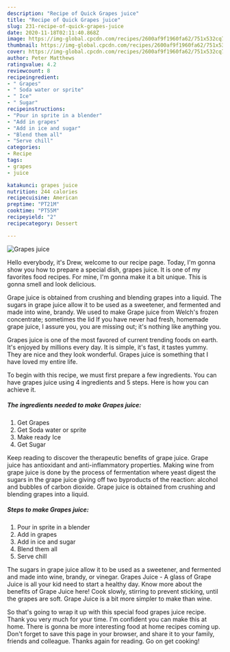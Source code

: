 ```yaml
---
description: "Recipe of Quick Grapes juice"
title: "Recipe of Quick Grapes juice"
slug: 231-recipe-of-quick-grapes-juice
date: 2020-11-18T02:11:40.868Z
image: https://img-global.cpcdn.com/recipes/2600af9f1960fa62/751x532cq70/grapes-juice-recipe-main-photo.jpg
thumbnail: https://img-global.cpcdn.com/recipes/2600af9f1960fa62/751x532cq70/grapes-juice-recipe-main-photo.jpg
cover: https://img-global.cpcdn.com/recipes/2600af9f1960fa62/751x532cq70/grapes-juice-recipe-main-photo.jpg
author: Peter Matthews
ratingvalue: 4.2
reviewcount: 8
recipeingredient:
- " Grapes"
- " Soda water or sprite"
- " Ice"
- " Sugar"
recipeinstructions:
- "Pour in sprite in a blender"
- "Add in grapes"
- "Add in ice and sugar"
- "Blend them all"
- "Serve chill"
categories:
- Recipe
tags:
- grapes
- juice

katakunci: grapes juice 
nutrition: 244 calories
recipecuisine: American
preptime: "PT21M"
cooktime: "PT55M"
recipeyield: "2"
recipecategory: Dessert

---
```



![Grapes juice](https://img-global.cpcdn.com/recipes/2600af9f1960fa62/751x532cq70/grapes-juice-recipe-main-photo.jpg)

Hello everybody, it's Drew, welcome to our recipe page. Today, I'm gonna show you how to prepare a special dish, grapes juice. It is one of my favorites food recipes. For mine, I'm gonna make it a bit unique. This is gonna smell and look delicious.

Grape juice is obtained from crushing and blending grapes into a liquid. The sugars in grape juice allow it to be used as a sweetener, and fermented and made into wine, brandy. We used to make Grape juice from Welch&#39;s frozen concentrate; sometimes the lid If you have never had fresh, homemade grape juice, I assure you, you are missing out; it&#39;s nothing like anything you.

Grapes juice is one of the most favored of current trending foods on earth. It's enjoyed by millions every day. It is simple, it's fast, it tastes yummy. They are nice and they look wonderful. Grapes juice is something that I have loved my entire life.


To begin with this recipe, we must first prepare a few ingredients. You can have grapes juice using 4 ingredients and 5 steps. Here is how you can achieve it.

<!--inarticleads1-->

##### The ingredients needed to make Grapes juice:

1. Get  Grapes
1. Get  Soda water or sprite
1. Make ready  Ice
1. Get  Sugar


Keep reading to discover the therapeutic benefits of grape juice. Grape juice has antioxidant and anti-inflammatory properties. Making wine from grape juice is done by the process of fermentation where yeast digest the sugars in the grape juice giving off two byproducts of the reaction: alcohol and bubbles of carbon dioxide. Grape juice is obtained from crushing and blending grapes into a liquid. 

<!--inarticleads2-->

##### Steps to make Grapes juice:

1. Pour in sprite in a blender
1. Add in grapes
1. Add in ice and sugar
1. Blend them all
1. Serve chill


The sugars in grape juice allow it to be used as a sweetener, and fermented and made into wine, brandy, or vinegar. Grapes Juice - A glass of Grape Juice is all your kid need to start a healthy day. Know more about the benefits of Grape Juice here! Cook slowly, stirring to prevent sticking, until the grapes are soft. Grape Juice is a bit more simpler to make than wine. 

So that's going to wrap it up with this special food grapes juice recipe. Thank you very much for your time. I'm confident you can make this at home. There is gonna be more interesting food at home recipes coming up. Don't forget to save this page in your browser, and share it to your family, friends and colleague. Thanks again for reading. Go on get cooking!
